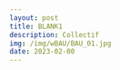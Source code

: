 ```yaml
---
layout: post
title: BLANK1
description: Collectif
img: /img/wBAU/BAU_01.jpg
date: 2023-02-00
---
```


